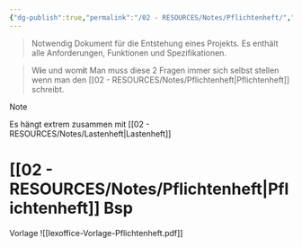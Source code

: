 ```yaml
---
{"dg-publish":true,"permalink":"/02 - RESOURCES/Notes/Pflichtenheft/","tags":["GFN/prüfungsrelevant/AP1","projektmanagement"],"noteIcon":"","updated":"2024-08-18T18:44:38.082+02:00"}
---
```


>Notwendig Dokument für die Entstehung eines Projekts.
>Es enthält alle Anforderungen, Funktionen und Spezifikationen.
 
>W**i**e und wom**i**t
>Man muss diese 2 Fragen immer sich selbst stellen wenn man den [[02 - RESOURCES/Notes/Pflichtenheft\|Pflichtenheft]] schreibt.

>[!note] 
>Es hängt extrem zusammen mit [[02 - RESOURCES/Notes/Lastenheft\|Lastenheft]]


# [[02 - RESOURCES/Notes/Pflichtenheft\|Pflichtenheft]] Bsp
Vorlage
![[lexoffice-Vorlage-Pflichtenheft.pdf]]
